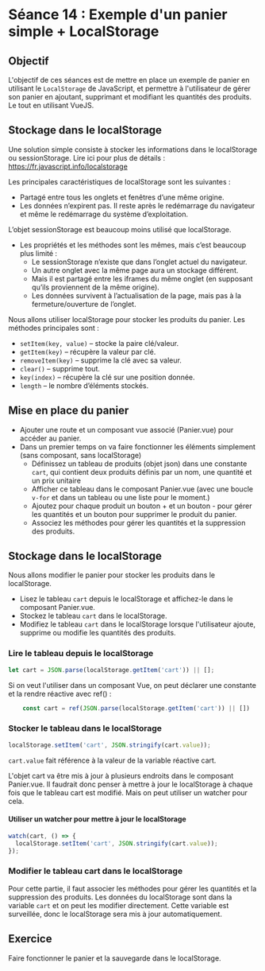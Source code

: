 # Séance 14 : Exemple d'un panier simple + LocalStorage

## Objectif

L'objectif de ces séances est de mettre en place un exemple de panier en utilisant le `LocalStorage` de JavaScript, et permettre à l'utilisateur de gérer son panier en ajoutant, supprimant et modifiant les quantités des produits. Le tout en utilisant VueJS.

## Stockage dans le localStorage

Une solution simple consiste à stocker les informations dans le localStorage ou sessionStorage.
Lire ici pour plus de détails : https://fr.javascript.info/localstorage

Les principales caractéristiques de localStorage sont les suivantes :

* Partagé entre tous les onglets et fenêtres d’une même origine.
* Les données n’expirent pas. Il reste après le redémarrage du navigateur et même le redémarrage du système d’exploitation.

L’objet sessionStorage est beaucoup moins utilisé que localStorage.

* Les propriétés et les méthodes sont les mêmes, mais c’est beaucoup plus limité :
  * Le sessionStorage n’existe que dans l’onglet actuel du navigateur.
  * Un autre onglet avec la même page aura un stockage différent.
  * Mais il est partagé entre les iframes du même onglet (en supposant qu’ils proviennent de la même origine).
  * Les données survivent à l’actualisation de la page, mais pas à la fermeture/ouverture de l’onglet.

Nous allons utiliser localStorage pour stocker les produits du panier. Les méthodes principales sont :

 * `setItem(key, value)` – stocke la paire clé/valeur.
 * `getItem(key)` – récupère la valeur par clé.
 * `removeItem(key)` – supprime la clé avec sa valeur.
 * `clear()` – supprime tout.
 * `key(index)` – récupère la clé sur une position donnée.
 * `length` – le nombre d’éléments stockés.

## Mise en place du panier

* Ajouter une route et un composant vue associé (Panier.vue) pour accéder au panier.
* Dans un premier temps on va faire fonctionner les éléments simplement (sans composant, sans localStorage)
  * Définissez un tableau de produits (objet json) dans une constante `cart`, qui contient deux produits définis par un nom, une quantité et un prix unitaire
  * Afficher ce tableau dans le composant Panier.vue (avec une boucle `v-for` et dans un tableau ou une liste pour le moment.)
  * Ajoutez pour chaque produit un bouton + et un bouton - pour gérer les quantités et un bouton pour supprimer le produit du panier.
  * Associez les méthodes pour gérer les quantités et la suppression des produits.

## Stockage dans le localStorage

Nous allons modifier le panier pour stocker les produits dans le localStorage.

* Lisez le tableau `cart` depuis le localStorage et affichez-le dans le composant Panier.vue.
* Stockez le tableau `cart` dans le localStorage.
* Modifiez le tableau `cart` dans le localStorage lorsque l'utilisateur ajoute, supprime ou modifie les quantités des produits.

### Lire le tableau depuis le localStorage

```javascript
let cart = JSON.parse(localStorage.getItem('cart')) || [];
```

Si on veut l'utiliser dans un composant Vue, on peut déclarer une constante et la rendre réactive avec ref() :

```javascript
    const cart = ref(JSON.parse(localStorage.getItem('cart')) || [])
```

### Stocker le tableau dans le localStorage

```javascript
localStorage.setItem('cart', JSON.stringify(cart.value));
```

`cart.value` fait référence à la valeur de la variable réactive cart.

L'objet cart va être mis à jour à plusieurs endroits dans le composant Panier.vue. Il faudrait donc penser à mettre à jour le localStorage à chaque fois que le tableau cart est modifié. Mais on peut utiliser un watcher pour cela.

#### Utiliser un watcher pour mettre à jour le localStorage

```javascript
watch(cart, () => {
  localStorage.setItem('cart', JSON.stringify(cart.value));
});
```

### Modifier le tableau cart dans le localStorage

Pour cette partie, il faut associer les méthodes pour gérer les quantités et la suppression des produits. Les données du localStorage sont dans la variable `cart` et on peut les modifier directement. Cette variable est surveillée, donc le localStorage sera mis à jour automatiquement.

## Exercice

Faire fonctionner le panier et la sauvegarde dans le localStorage.


